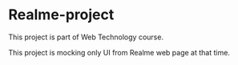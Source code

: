 # Realme-project
This project is part of Web Technology course.

This project is mocking only UI from Realme web page at that time.
